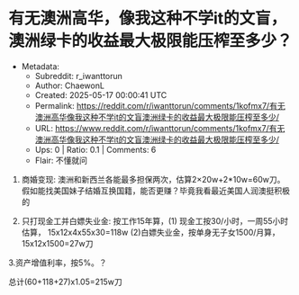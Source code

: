 # 有无澳洲高华，像我这种不学it的文盲，澳洲绿卡的收益最大极限能压榨至多少？

- Metadata:
  - Subreddit: r_iwanttorun
  - Author: ChaewonL
  - Created: 2025-05-17 00:00:41 UTC
  - Permalink: https://reddit.com/r/iwanttorun/comments/1kofmx7/有无澳洲高华像我这种不学it的文盲澳洲绿卡的收益最大极限能压榨至多少/
  - URL: https://www.reddit.com/r/iwanttorun/comments/1kofmx7/有无澳洲高华像我这种不学it的文盲澳洲绿卡的收益最大极限能压榨至多少/
  - Ups: 0 | Ratio: 0.1 | Comments: 6
  - Flair: 不懂就问


1.  商婚变现:
    澳洲和新西兰各能最多担保两次，估算2×20w+2\*10w=60w刀。假如能找美国妹子结婚互换国籍，能否更赚？毕竟我看最近美国人润澳挺积极的

2.  只打现金工并白嫖失业金: 按工作15年算，(1)
    现金工按30/小时，一周55小时估算， 15x12x4x55x30=118w
    (2)白嫖失业金，按单身无子女1500/月算，15x12x1500=27w刀

3.资产增值利率，按5%。？

总计(60+118+27)x1.05=215w刀

